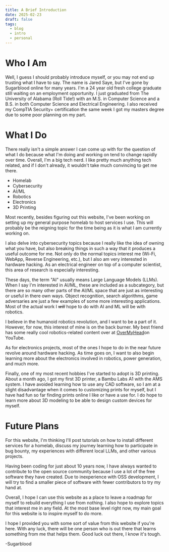 ```yaml
---
title: A Brief Introduction
date: 2025-02-23
draft: false
tags:
  - blog
  - intro
  - personal
---
```

# Who I Am
Well, I guess I should probably introduce myself, or you may not end up trusting what I have to say. The name is Jared Saye, but I've gone by Sugarblood online for many years. I'm a 24 year old fresh college graduate still waiting on an employment opportunity. I just graduated from The University of Alabama (Roll Tide!) with an M.S. in Computer Science and a B.S. in both Computer Science and Electrical Engineering. I also received my CompTIA Security+ certification the same week I got my masters degree due to some poor planning on my part.

# What I Do
There really isn't a simple answer I can come up with for the question of what I do because what I'm doing and working on tend to change rapidly over time. Overall, I'm a big tech nerd. I like pretty much anything tech related, and if I don't already, it wouldn't take much convincing to get me there. 
- Homelab
- Cybersecurity
- AI/ML
- Robotics
- Electronics
- 3D Printing

Most recently, besides figuring out this website, I've been working on setting up my general purpose homelab to host services I use. This will probably be the reigning topic for the time being as it is what I am currently working on.

I also delve into cybersecurity topics because I really like the idea of owning what you have, but also breaking things in such a way that it produces a useful outcome for me. Not only do the normal topics interest me (Wi-Fi, WebApp, Reverse Engineering, etc.), but I also am very interested in hardware hacking. As an electrical engineer on top of a computer scientist, this area of research is especially interesting. 

These days, the term "AI" usually means Large Language Models (LLMs). When I say I'm interested in AI/ML, these are included as a subcategory, but there are so many other parts of the AI/ML space that are just as interesting or useful in there own ways. Object recognition, search algorithms, game adversaries are just a few examples of some more interesting applications. Most of the actual work I *~~will~~* hope to do with AI and ML will be with robotics.

I believe in the humanoid robotics revolution, and I want to be a part of it. However, for now, this interest of mine is on the back burner. My best friend has some really cool robotics-related content over at [OverMyHead](https://www.youtube.com/@kindaovermyhead)on YouTube.

As for electronics projects, most of the ones I hope to do in the near future revolve around hardware hacking. As time goes on, I want to also begin learning more about the electronics involved in robotics, power generation, and much more.

Finally, one of my most recent hobbies I've started to adopt is 3D printing. About a month ago, I got my first 3D printer, a Bambu Labs A1 with the AMS system. I have avoided learning how to use any CAD software, so I am at a slight disadvantage when it comes to customizing prints for myself, but I have had fun so far finding prints online I like or have a use for. I do hope to learn more about 3D modeling to be able to design custom devices for myself.

# Future Plans
For this website, I'm thinking I'll post tutorials on how to install different services for a homelab, discuss my journey learning how to participate in bug bounty, my experiences with different local LLMs, and other various projects.

Having been coding for just about 10 years now, I have always wanted to contribute to the open source community because I use a lot of the free software they have created. Due to inexperience with OSS development, I will try to find a smaller piece of software with fewer contributors to try my hand at.

Overall, I hope I can use this website as a place to leave a roadmap for myself to rebuild everything I use from nothing. I also hope to explore topics that interest me in any field. At the most base level right now, my main goal for this website is to inspire myself to do more.

I hope I provided you with some sort of value from this website if you're here. With any luck, there will be one person who is out there that learns something from me that helps them. Good luck out there, I know it's tough.

-Sugarblood